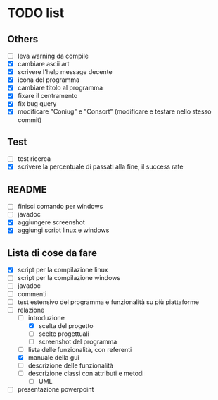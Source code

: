 # TODO list

## Others

- [ ] leva warning da compile
- [x] cambiare ascii art
- [x] scrivere l'help message decente
- [x] icona del programma
- [x] cambiare titolo al programma
- [x] fixare il centramento
- [x] fix bug query
- [x] modificare "Coniug" e "Consort" (modificare e testare nello stesso commit)

## Test

- [ ] test ricerca
- [x] scrivere la percentuale di passati alla fine, il success rate

## README

- [ ] finisci comando per windows
- [ ] javadoc
- [x] aggiungere screenshot
- [x] aggiungi script linux e windows

## Lista di cose da fare

- [x] script per la compilazione linux
- [ ] script per la compilazione windows
- [ ] javadoc
- [ ] commenti
- [ ] test estensivo del programma e funzionalità su più piattaforme
- [ ] relazione
  - [ ] introduzione
    - [x] scelta del progetto
    - [ ] scelte progettuali
    - [ ] screenshot del programma
  - [ ] lista delle funzionalità, con referenti
  - [x] manuale della gui
  - [ ] descrizione delle funzionalità
  - [ ] descrizione classi con attributi e metodi
    - [ ] UML
- [ ] presentazione powerpoint
